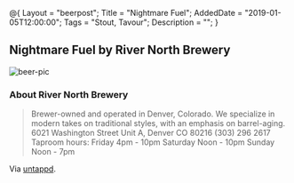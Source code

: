 @{ 
 Layout = "beerpost"; 
 Title = "Nightmare Fuel"; 
 AddedDate = "2019-01-05T12:00:00"; 
 Tags = "Stout, Tavour"; 
 Description = ""; 
 } 
 

## Nightmare Fuel by River North Brewery

![beer-pic]

### About River North Brewery

> Brewer-owned and operated in Denver, Colorado. We specialize in modern takes on traditional styles, with an emphasis on barrel-aging. 6021 Washington Street Unit A, Denver CO 80216 (303) 296 2617 Taproom hours: Friday 4pm - 10pm Saturday Noon - 10pm Sunday Noon - 7pm

Via [untappd][untappd-url].

[untappd-url]: <https://untappd.com/rivernorthbrewery>
[beer-pic]: https://jasonpowley.com/assets/img/2019-01-05-nightmare-fuel.jpeg "Nightmare Fuel by River North Brewery"
